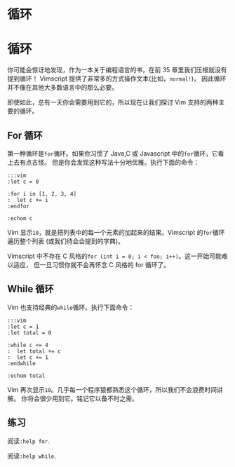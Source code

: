 # 循环

# 循环

你可能会惊讶地发现，作为一本关于编程语言的书，在前 35 章里我们压根就没有提到循环！ Vimscript 提供了非常多的方式操作文本(比如，`normal!`)， 因此循环并不像在其他大多数语言中的那么必要。

即使如此，总有一天你会需要用到它的，所以现在让我们探讨 Vim 支持的两种主要的循环。

## For 循环

第一种循环是`for`循环。如果你习惯了 Java,C 或 Javascript 中的`for`循环，它看上去有点古怪。 但是你会发现这种写法十分地优雅。执行下面的命令：

```
:::vim
:let c = 0

:for i in [1, 2, 3, 4]
:  let c += i
:endfor

:echom c 
```

Vim 显示`10`，就是把列表中的每一个元素的加起来的结果。Vimscript 的`for`循环遍历整个列表 (或我们待会会提到的字典)。

Vimscript 中不存在 C 风格的`for (int i = 0; i < foo; i++)`。这一开始可能难以适应， 但一旦习惯你就不会再怀念 C 风格的 for 循环了。

## While 循环

Vim 也支持经典的`while`循环。执行下面命令：

```
:::vim
:let c = 1
:let total = 0

:while c <= 4
:  let total += c
:  let c += 1
:endwhile

:echom total 
```

Vim 再次显示`10`。几乎每一个程序猿都熟悉这个循环，所以我们不会浪费时间讲解。 你将会很少用到它。铭记它以备不时之需。

## 练习

阅读`:help for`.

阅读`:help while`.